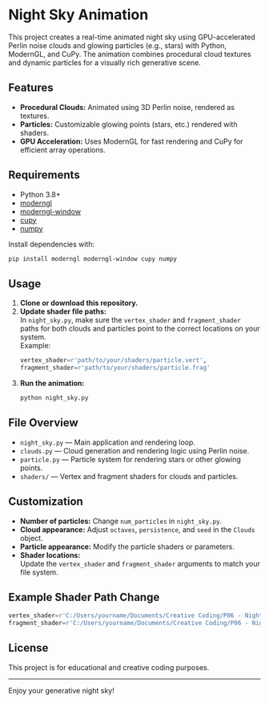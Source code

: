 
# Night Sky Animation

This project creates a real-time animated night sky using GPU-accelerated Perlin noise clouds and glowing particles (e.g., stars) with Python, ModernGL, and CuPy. The animation combines procedural cloud textures and dynamic particles for a visually rich generative scene.

## Features

- **Procedural Clouds:** Animated using 3D Perlin noise, rendered as textures.
- **Particles:** Customizable glowing points (stars, etc.) rendered with shaders.
- **GPU Acceleration:** Uses ModernGL for fast rendering and CuPy for efficient array operations.

## Requirements

- Python 3.8+
- [moderngl](https://moderngl.readthedocs.io/)
- [moderngl-window](https://github.com/moderngl/moderngl-window)
- [cupy](https://cupy.dev/)
- [numpy](https://numpy.org/)

Install dependencies with:
```sh
pip install moderngl moderngl-window cupy numpy
```

## Usage

1. **Clone or download this repository.**
2. **Update shader file paths:**  
   In `night_sky.py`, make sure the `vertex_shader` and `fragment_shader` paths for both clouds and particles point to the correct locations on your system.  
   Example:
   ```python
   vertex_shader=r'path/to/your/shaders/particle.vert',
   fragment_shader=r'path/to/your/shaders/particle.frag'
   ```
3. **Run the animation:**
   ```sh
   python night_sky.py
   ```

## File Overview

- `night_sky.py` — Main application and rendering loop.
- `clouds.py` — Cloud generation and rendering logic using Perlin noise.
- `particle.py` — Particle system for rendering stars or other glowing points.
- `shaders/` — Vertex and fragment shaders for clouds and particles.

## Customization

- **Number of particles:** Change `num_particles` in `night_sky.py`.
- **Cloud appearance:** Adjust `octaves`, `persistence`, and `seed` in the `Clouds` object.
- **Particle appearance:** Modify the particle shaders or parameters.
- **Shader locations:**  
  Update the `vertex_shader` and `fragment_shader` arguments to match your file system.

## Example Shader Path Change

```python
vertex_shader=r'C:/Users/yourname/Documents/Creative Coding/P06 - Night Sky/shaders/particle.vert',
fragment_shader=r'C:/Users/yourname/Documents/Creative Coding/P06 - Night Sky/shaders/particle.frag'
```

## License

This project is for educational and creative coding purposes.

---

Enjoy your generative night sky!
